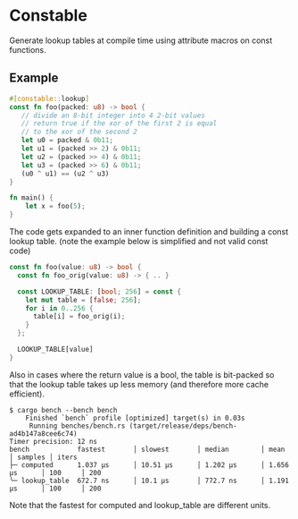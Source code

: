 # Constable

Generate lookup tables at compile time using attribute macros on const functions.

## Example

```rust
#[constable::lookup]
const fn foo(packed: u8) -> bool {
   // divide an 8-bit integer into 4 2-bit values
   // return true if the xor of the first 2 is equal
   // to the xor of the second 2
   let u0 = packed & 0b11;
   let u1 = (packed >> 2) & 0b11;
   let u2 = (packed >> 4) & 0b11;
   let u3 = (packed >> 6) & 0b11;
   (u0 ^ u1) == (u2 ^ u3)
}

fn main() {
    let x = foo(5);
}
```

The code gets expanded to an inner function definition and building a const lookup table. (note the example below is simplified and not valid const code)

```rust
const fn foo(value: u8) -> bool {
  const fn foo_orig(value: u8) -> { .. }

  const LOOKUP_TABLE: [bool; 256] = const {
    let mut table = [false; 256];
    for i in 0..256 {
      table[i] = foo_orig(i);
    }
  };

  LOOKUP_TABLE[value]
}
```

Also in cases where the return value is a bool, the table is bit-packed so that the lookup table takes up less memory (and therefore more cache efficient).

```
$ cargo bench --bench bench
    Finished `bench` profile [optimized] target(s) in 0.03s
     Running benches/bench.rs (target/release/deps/bench-ad4b147a8cee6c74)
Timer precision: 12 ns
bench            fastest       │ slowest       │ median        │ mean          │ samples │ iters
├─ computed      1.037 µs      │ 10.51 µs      │ 1.202 µs      │ 1.656 µs      │ 100     │ 200
╰─ lookup_table  672.7 ns      │ 10.1 µs       │ 772.7 ns      │ 1.191 µs      │ 100     │ 200
```

Note that the fastest for computed and lookup_table are different units.

